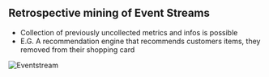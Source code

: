 ## Retrospective mining of Event Streams

- Collection of previously uncollected metrics and infos is possible
- E.G. A recommendation engine that recommends customers items, they removed from their shopping card

![Eventstream](static/img/eventstream.png)
